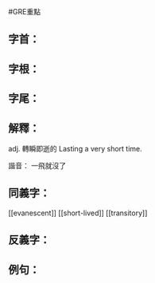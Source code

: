#GRE重點 
## 字首：

## 字根：

## 字尾：


## 解釋：
adj.
轉瞬即逝的
Lasting a very short time.

諧音：
一飛就沒了

## 同義字：
[[evanescent]]
[[short-lived]]
[[transitory]]

## 反義字：

## 例句：

